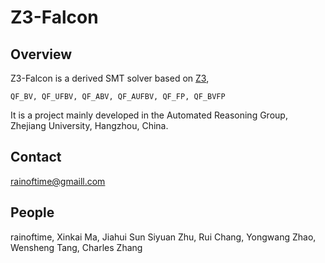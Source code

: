 # **Z3-Falcon**

## Overview

Z3-Falcon is a derived SMT solver based on [Z3](https://github.com/Z3Prover/z3),

`QF_BV, QF_UFBV, QF_ABV, QF_AUFBV, QF_FP, QF_BVFP`

It is a project mainly developed in the Automated Reasoning Group, Zhejiang University, Hangzhou, China.


## Contact

rainoftime@gmaill.com


## People

rainoftime,
Xinkai Ma,
Jiahui Sun
Siyuan Zhu,
Rui Chang,
Yongwang Zhao,
Wensheng Tang,
Charles Zhang

